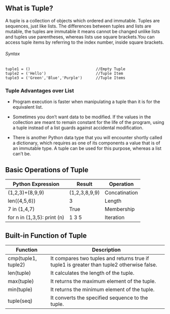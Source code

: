 ## What is Tuple?

A tuple is a collection of objects which ordered and immutable. Tuples are sequences, just like lists. The differences between tuples and lists are mutable, the tuples are immutable it means cannot be changed unlike lists and tuples use parentheses, whereas lists use square brackets.You can access tuple items by referring to the index number, inside square brackets.

###### Syntax 
    tuple1 = ()                             //Empty Tuple
    tuple2 = ('Hello')                      //Tuple Item
    tuple3 = ('Green','Blue','Purple')      //Tuple Items
    
 ### Tuple Advantages over List

- Program execution is faster when manipulating a tuple than it is for the equivalent list.

- Sometimes you don’t want data to be modified. If the values in the collection are meant to remain constant for the life of the program, using a tuple instead of a list guards against accidental modification.

- There is another Python data type that you will encounter shortly called a dictionary, which requires as one of its components a value that is of an immutable type. A tuple can be used for this purpose, whereas a list can’t be.

## Basic Operations of Tuple

|  Python Expression  |    Result    |  Operation  |
|---------------------|--------------|-------------|
|   (1,2,3)+(8,9,9)   |(1,2,3,8,9,9) | Concatination|
|   len((4,5,6))      | 3            | Length |  
|   7 in (1,4,7)      | True         |Membership|
| for n in (1,3,5): print (n) | 1 3 5 |Iteration|

## Built-in Function of Tuple

|   Function   |                Description                      |
|--------------|-------------------------------------------------|
|cmp(tuple1, tuple2)|It compares two tuples and returns true if tuple1 is greater than tuple2 otherwise false.|
|len(tuple)|It calculates the length of the tuple.|
|max(tuple)|It returns the maximum element of the tuple.|
|min(tuple)|It returns the minimum element of the tuple.|
|tuple(seq)|It converts the specified sequence to the tuple.|
